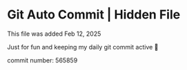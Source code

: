 # Git Auto Commit | Hidden File

This file was added Feb 12, 2025

Just for fun and keeping my daily git commit active 🤪

commit number: 565859
